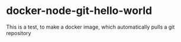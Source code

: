 # docker-node-git-hello-world
This is a test, to make a docker image, which automatically pulls a git repository
